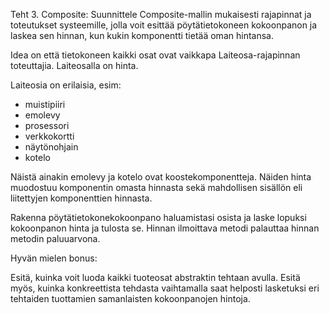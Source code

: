 Teht 3. Composite: Suunnittele Composite-mallin mukaisesti rajapinnat ja toteutukset systeemille, jolla voit esittää 
pöytätietokoneen kokoonpanon ja laskea sen hinnan, kun kukin komponentti tietää oman hintansa.

Idea on että tietokoneen kaikki osat ovat vaikkapa Laiteosa-rajapinnan toteuttajia. Laiteosalla on hinta.

Laiteosia on erilaisia, esim:
- muistipiiri
- emolevy
- prosessori
- verkkokortti
- näytönohjain
- kotelo

Näistä ainakin emolevy ja kotelo ovat koostekomponentteja. Näiden hinta muodostuu komponentin omasta hinnasta sekä 
mahdollisen sisällön eli liitettyjen komponenttien hinnasta.

Rakenna pöytätietokonekokoonpano haluamistasi osista ja laske lopuksi kokoonpanon hinta ja tulosta se. Hinnan ilmoittava 
metodi palauttaa hinnan metodin paluuarvona.

Hyvän mielen bonus:

Esitä, kuinka voit luoda kaikki tuoteosat abstraktin tehtaan avulla.
Esitä myös, kuinka konkreettista tehdasta vaihtamalla saat helposti lasketuksi eri tehtaiden tuottamien samanlaisten 
kokoonpanojen hintoja.
